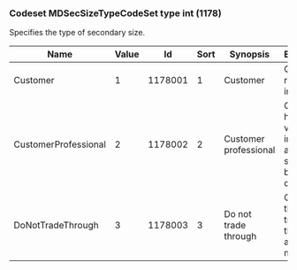 ### Codeset MDSecSizeTypeCodeSet type int (1178)

Specifies the type of secondary size.

| Name                 | Value | Id      | Sort | Synopsis              | Elaboration                                                         |
|----------------------|-------|---------|------|-----------------------|---------------------------------------------------------------------|
| Customer             | 1     | 1178001 | 1    | Customer              | Quantity of retail investors.                                       |
| CustomerProfessional | 2     | 1178002 | 2    | Customer professional | Quantity of high-volume investors acting similar to broker-dealers. |
| DoNotTradeThrough    | 3     | 1178003 | 3    | Do not trade through  | Quantity that cannot trade through the away markets.                |

